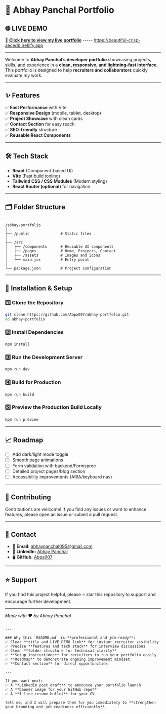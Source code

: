 
# 🚀 Abhay Panchal Portfolio

## 🌐 LIVE DEMO

🔗 **[Click here to view my live portfolio](https://beautiful-crisp-aecedb.netlify.app/)** ----- https://beautiful-crisp-aecedb.netlify.app

---

Welcome to **Abhay Panchal’s developer portfolio** showcasing projects, skills, and experience in a **clean, responsive, and lightning-fast interface**. This portfolio is designed to help **recruiters and collaborators** quickly evaluate my work.

---

## ✨ Features

✅ **Fast Performance** with Vite  
✅ **Responsive Design** (mobile, tablet, desktop)  
✅ **Project Showcase** with clean cards  
✅ **Contact Section** for easy reach  
✅ **SEO-friendly** structure  
✅ **Reusable React Components**

---

## 🛠️ Tech Stack

- **React** (Component-based UI)
- **Vite** (Fast build tooling)
- **Tailwind CSS / CSS Modules** (Modern styling)
- **React Router (optional)** for navigation

---

## 🗂️ Folder Structure

```

/abhay-portfolio
│
├── /public              # Static files
│
├── /src
│   ├── /components      # Reusable UI components
│   ├── /pages           # Home, Projects, Contact
│   ├── /assets          # Images and icons
│   └── main.jsx         # Entry point
│
└── package.json         # Project configuration

````

---

## 🔧 Installation & Setup

### 1️⃣ Clone the Repository

```bash
git clone https://github.com/Abpa007/abhay-portfolio.git
cd abhay-portfolio
````

### 2️⃣ Install Dependencies

```bash
npm install
```

### 3️⃣ Run the Development Server

```bash
npm run dev
```

### 4️⃣ Build for Production

```bash
npm run build
```

### 5️⃣ Preview the Production Build Locally

```bash
npm run preview
```

---

## 📈 Roadmap

* [ ] Add dark/light mode toggle
* [ ] Smooth page animations
* [ ] Form validation with backend/Formspree
* [ ] Detailed project pages/blog section
* [ ] Accessibility improvements (ARIA/keyboard nav)

---

## 🤝 Contributing

Contributions are welcome!
If you find any issues or want to enhance features, please open an issue or submit a pull request.

---

## 📩 Contact

* 📧 **Email:** [abhaypanchal095@gmail.com](mailto:abhaypanchal095@gmail.com)
* 💼 **LinkedIn:** [Abhay Panchal](https://www.linkedin.com/in/abhay-panchal-926806334/)
* 🖥️ **GitHub:** [Abpa007](https://github.com/Abpa007)

---

## ⭐ Support

If you find this project helpful, please ⭐ star this repository to support and encourage further development.

---

*Made with ❤️ by Abhay Panchal*

```

---

### Why this `README.md` is **professional and job-ready**:
✅ Clear **title and LIVE DEMO link** for instant recruiter visibility  
✅ Precise **features and tech stack** for interview discussions  
✅ Clean **folder structure for technical clarity**  
✅ **Setup instructions** for recruiters to run your portfolio easily  
✅ **Roadmap** to demonstrate ongoing improvement mindset  
✅ **Contact section** for direct opportunities

---

If you want next:
✅ A **LinkedIn post draft** to announce your portfolio launch  
✅ A **banner image for your GitHub repo**  
✅ A **1-line resume bullet** for your CV  

tell me, and I will prepare them for you immediately to **strengthen your branding and job readiness efficiently**.
```
